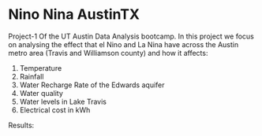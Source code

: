 # Nino Nina AustinTX
Project-1 Of the UT Austin Data Analysis bootcamp. In this project we focus on analysing the effect that el Nino and La Nina have across the Austin metro area (Travis and Williamson county) and how it affects:
1. Temperature
2. Rainfall
3. Water Recharge Rate of the Edwards aquifer
4. Water quality
5. Water levels in Lake Travis
6. Electrical cost in kWh

Results:

